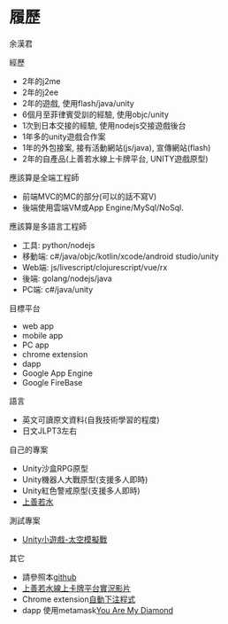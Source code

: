 # 履歷
余漢君

經歷
- 2年的j2me
- 2年的j2ee
- 2年的遊戲, 使用flash/java/unity
- 6個月至菲律賓受訓的經驗, 使用objc/unity
- 1次到日本交接的經驗, 使用nodejs交接遊戲後台
- 1年多的unity遊戲合作案
- 1年的外包接案, 接有活動網站(js/java), 宣傳網站(flash)
- 2年的自產品(上善若水線上卡牌平台, UNITY遊戲原型)

應該算是全端工程師
- 前端MVC的MC的部分(可以的話不寫V)
- 後端使用雲端VM或App Engine/MySql/NoSql.

應該算是多語言工程師
- 工具: python/nodejs
- 移動端: c#/java/objc/kotlin/xcode/android studio/unity
- Web端: js/livescript/clojurescript/vue/rx
- 後端: golang/nodejs/java
- PC端: c#/java/unity

目標平台
- web app
- mobile app
- PC app
- chrome extension
- dapp
- Google App Engine
- Google FireBase

語言
- 英文可讀原文資料(自我技術學習的程度)
- 日文JLPT3左右

自己的專案
- Unity沙盒RPG原型
- Unity機器人大戰原型(支援多人即時)
- Unity紅色警戒原型(支援多人即時)
- [上善若水](https://particle-979.appspot.com/manager/index.html)

測試專案
- [Unity小遊戲-太空模擬戰](https://storage.googleapis.com/particle-resources/works/spacewar/index.html)

其它
- 請參照本[github](https://github.com/HanYu1983/HanWork)
- [上善若水線上卡牌平台實況影片](https://www.youtube.com/watch?v=TX4Rn182urU&list=PLcReQCVhkEm2HQEbO5YkSEd_LGjMrj0vA)
- Chrome extension[自動下注程式](https://www.youtube.com/watch?v=FM9C7HB2kVs&feature=youtu.be)
- dapp 使用metamask[You Are My Diamond](https://hanyu1983.github.io/Test2/YouAreMyDiamond/index.html)